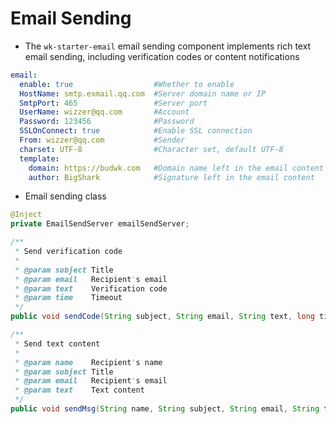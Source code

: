 # Email Sending

* The `wk-starter-email` email sending component implements rich text email sending, including verification codes or content notifications

```yaml
email:
  enable: true                  #Whether to enable
  HostName: smtp.exmail.qq.com  #Server domain name or IP
  SmtpPort: 465                 #Server port
  UserName: wizzer@qq.com       #Account
  Password: 123456              #Password
  SSLOnConnect: true            #Enable SSL connection
  From: wizzer@qq.com           #Sender
  charset: UTF-8                #Character set, default UTF-8
  template:
    domain: https://budwk.com   #Domain name left in the email content
    author: BigShark            #Signature left in the email content
```

* Email sending class

```java
@Inject
private EmailSendServer emailSendServer;

/**
 * Send verification code
 *
 * @param subject Title
 * @param email   Recipient's email
 * @param text    Verification code
 * @param time    Timeout
 */
public void sendCode(String subject, String email, String text, long time);

/**
 * Send text content
 *
 * @param name    Recipient's name
 * @param subject Title
 * @param email   Recipient's email
 * @param text    Text content
 */
public void sendMsg(String name, String subject, String email, String text);

``` 